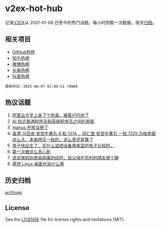 # v2ex-hot-hub

 记录[V2EX](https://www.v2ex.com/)从 2021-01-06 日至今的热门话题。每小时抓取一次数据，按天[归档](archives)。
 
 ## 相关项目

- [GitHub热榜](https://github.com/lonnyzhang423/github-hot-hub)
- [知乎热榜](https://github.com/lonnyzhang423/zhihu-hot-hub)
- [微博热榜](https://github.com/lonnyzhang423/weibo-hot-hub)
- [头条热榜](https://github.com/lonnyzhang423/toutiao-hot-hub)
- [抖音热榜](https://github.com/lonnyzhang423/douyin-hot-hub)


 `更新时间：2025-06-07 01:09:51 +0800`

## 热议话题

1. [阿里云大早上来了个惊喜，被客户叼炸了](https://www.v2ex.com/t/1136705)
1. [AI 拉近普通程序员和高级程序员之间的差距](https://www.v2ex.com/t/1136729)
1. [manus 开放注册了](https://www.v2ex.com/t/1136784)
1. [香港 马百良 安宫牛黄丸 6 粒 1314 ，同仁堂 安宫牛黄丸 一粒 1325,为啥差距这么大，本来想买一粒的，这么贵还是算了](https://www.v2ex.com/t/1136742)
1. [孩子快出生了，买什么监控设备用来监护孩子比较好。](https://www.v2ex.com/t/1136711)
1. [第一次被这么恶心到](https://www.v2ex.com/t/1136882)
1. [说说我妈妈感染病毒的经历，给父母在农村的朋友提个醒](https://www.v2ex.com/t/1136707)
1. [感觉 Linux 桌面也没什么用](https://www.v2ex.com/t/1136923)

## 历史归档

[archives](archives)

## License

See the [LICENSE](LICENSE) file for license rights and limitations (MIT).
